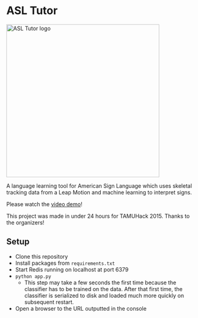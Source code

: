 # ASL Tutor

<img alt="ASL Tutor logo" width="400px" src="http://i.imgur.com/ZPg5guN.png">

A language learning tool for American Sign Language which uses skeletal tracking
data from a Leap Motion and machine learning to interpret signs.

Please watch the [video demo](https://www.samueltaylor.org/projects/asl-tutor.html)!

This project was made in under 24 hours for TAMUHack 2015. Thanks to the
organizers!

## Setup

- Clone this repository
- Install packages from `requirements.txt`
- Start Redis running on localhost at port 6379
- `python app.py`
  - This step may take a few seconds the first time because the classifier has
    to be trained on the data. After that first time, the classifier is
    serialized to disk and loaded much more quickly on subsequent restart.
- Open a browser to the URL outputted in the console
